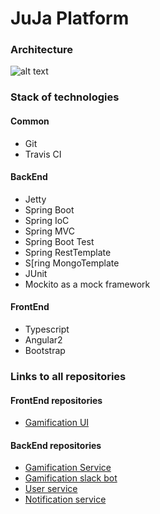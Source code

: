 # JuJa Platform

### Architecture

![alt text](https://github.com/JujaLabs/docs/blob/master/juja_platform.png "JuJa Platform")

### Stack of technologies

#### Common

* Git
* Travis CI

#### BackEnd

* Jetty
* Spring Boot
* Spring IoC
* Spring MVC
* Spring Boot Test
* Spring RestTemplate
* S[ring MongoTemplate
* JUnit
* Mockito as a mock framework

#### FrontEnd

* Typescript
* Angular2
* Bootstrap


### Links to all repositories

#### FrontEnd repositories

* [Gamification UI](https://github.com/JujaLabs/gamification-ui)

#### BackEnd repositories

* [Gamification Service](https://github.com/JujaLabs/gamification)
* [Gamification slack bot](https://github.com/JujaLabs/gamification-slack-bot)
* [User service](https://github.com/JujaLabs/users-microservice)
* [Notification service](https://github.com/JujaLabs/notification-service)